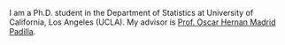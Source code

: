 I am a Ph.D. student in the Department of Statistics at University of California, Los Angeles (UCLA). My advisor is [Prof. Oscar Hernan Madrid Padilla](https://hernanmp.github.io).
